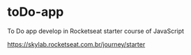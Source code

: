 # toDo-app
To Do app develop in Rocketseat starter course of JavaScript

<https://skylab.rocketseat.com.br/journey/starter>

